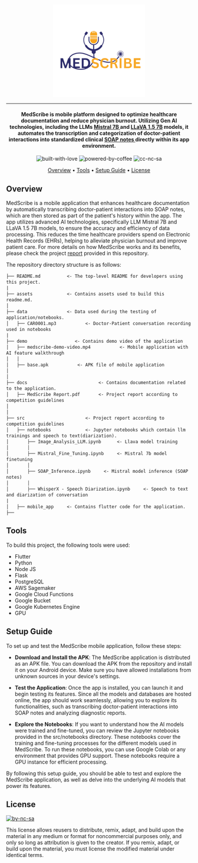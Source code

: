 <p align='center'>
<img src='https://github.com/waqarg2001/2024-AI-Challenge-MedScribe/blob/main/assets/medscribe%20logo.png' width=250 height=250 >
</p>

---

<h4 align='center'> MedScribe is mobile platform designed to optimize healthcare documentation and reduce physician burnout. Utilizing Gen AI technologies, including the LLMs <a href='https://mistral.ai/news/announcing-mistral-7b/'> Mistral 7B </a> and <a href='https://huggingface.co/liuhaotian/llava-v1.5-7b'>LLaVA 1.5 7B</a> models, it automates the transcription and categorization of doctor-patient interactions into standardized clinical <a href='https://en.wikipedia.org/wiki/SOAP_note'>SOAP notes </a> directly within its app environment.</h4>

<p align='center'>
<img src="https://i.ibb.co/KxfMMsP/built-with-love.png" alt="built-with-love" border="0">
<img src="https://i.ibb.co/MBDK1Pk/powered-by-coffee.png" alt="powered-by-coffee" border="0">
<img src="https://i.ibb.co/CtGqhQH/cc-nc-sa.png" alt="cc-nc-sa" border="0">
</p>

<p align="center">
  <a href="#overview">Overview</a> •
  <a href="#tools">Tools</a> •
  <a href="#setup-guide">Setup Guide</a> •
  <a href="#license">License</a>
</p>


## Overview

<p>MedScribe is a mobile application that enhances healthcare documentation by automatically transcribing doctor-patient interactions into SOAP notes, which are then stored as part of the patient's history within the app. The app utilizes advanced AI technologies, specifically LLM Mistral 7B and LLaVA 1.5 7B models, to ensure the accuracy and efficiency of data processing. This reduces the time healthcare providers spend on Electronic Health Records (EHRs), helping to alleviate physician burnout and improve patient care. For more details on how MedScribe works and its benefits, please check the project <a href='https://github.com/waqarg2001/2024-AI-Challenge-MedScribe/blob/main/docs/MedScribe%20Report.pdf'> report</a> provided in this repository.</p>



The repository directory structure is as follows:

```
├── README.md          <- The top-level README for developers using this project. 
| 
├── assets             <- Contains assets used to build this readme.md.
│
├── data               <- Data used during the testing of application/notebooks.
│   ├── CAR0001.mp3           <- Doctor-Patient conversation recording used in notebooks
|         
├── demo                  <- Contains demo video of the application
│   ├── medscribe-demo-video.mp4           <- Mobile application with AI feature walkthrough
│   │
│   ├── base.apk           <- APK file of mobile application
│
│
├── docs                           <- Contains documentation related to the application.
│   ├── MedScribe Report.pdf       <- Project report according to competition guidelines
│
│
├── src                       <- Project report according to competition guidelines
│   ├── notebooks             <- Jupyter notebooks which contain llm trainings and speech to text(diarization).
│       ├── Image_Analysis_LLM.ipynb      <- Llava model training
│       │
│       ├── Mistral_Fine_Tuning.ipynb     <- Mistral 7b model finetuning
│       │ 
│       ├── SOAP_Inference.ipynb     <- Mistral model inference (SOAP notes)
│       │
│       ├── WhisperX - Speech Diarization.ipynb     <- Speech to text and diarization of conversation
|
│   ├── mobile_app     <- Contains flutter code for the application.
├──

```

## Tools 

To build this project, the following tools were used:

- Flutter
- Python
- Node JS
- Flask
- PostgreSQL
- AWS Sagemaker
- Google Cloud Functions
- Google Bucket
- Google Kubernetes Engine
- GPU

## Setup Guide 


To set up and test the MedScribe mobile application, follow these steps:

- <b>Download and Install the APK</b>:
The MedScribe application is distributed as an APK file. You can download the APK from the repository and install it on your Android device. Make sure you have allowed installations from unknown sources in your device's settings.

- <b>Test the Application</b>:
Once the app is installed, you can launch it and begin testing its features. Since all the models and databases are hosted online, the app should work seamlessly, allowing you to explore its functionalities, such as transcribing doctor-patient interactions into SOAP notes and analyzing diagnostic reports.

- <b>Explore the Notebooks</b>:
If you want to understand how the AI models were trained and fine-tuned, you can review the Jupyter notebooks provided in the src/notebooks directory. These notebooks cover the training and fine-tuning processes for the different models used in MedScribe.
To run these notebooks, you can use Google Colab or any environment that provides GPU support. These notebooks require a GPU instance for efficient processing.

By following this setup guide, you should be able to test and explore the MedScribe application, as well as delve into the underlying AI models that power its features.





## License

<a href = 'https://creativecommons.org/licenses/by-nc-sa/4.0/' target="_blank">
    <img src="https://i.ibb.co/mvmWGkm/by-nc-sa.png" alt="by-nc-sa" border="0" width="88" height="31">
</a>

This license allows reusers to distribute, remix, adapt, and build upon the material in any medium or format for noncommercial purposes only, and only so long as attribution is given to the creator. If you remix, adapt, or build upon the material, you must license the modified material under identical terms.



